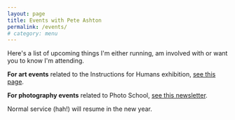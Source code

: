 ```yaml
---
layout: page
title: Events with Pete Ashton
permalink: /events/
# category: menu
---
```


Here's a list of upcoming things I'm either running, am involved with or want you to know I'm attending.

**For art events** related to the Instructions for Humans exhibition, [see this page](http://instructionsforhumans.com/events/). 

**For photography events** related to Photo School, [see this newsletter](https://us2.campaign-archive.com/?u=7831fcef470b0e8f86ec0af40&id=c9d1aab19d).

Normal service (hah!) will resume in the new year. 